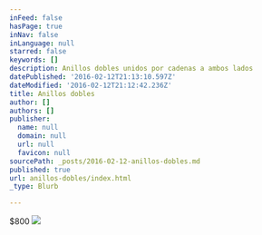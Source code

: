 ```yaml
---
inFeed: false
hasPage: true
inNav: false
inLanguage: null
starred: false
keywords: []
description: Anillos dobles unidos por cadenas a ambos lados
datePublished: '2016-02-12T21:13:10.597Z'
dateModified: '2016-02-12T21:12:42.236Z'
title: Anillos dobles
author: []
authors: []
publisher:
  name: null
  domain: null
  url: null
  favicon: null
sourcePath: _posts/2016-02-12-anillos-dobles.md
published: true
url: anillos-dobles/index.html
_type: Blurb

---
```

$800
![](https://the-grid-user-content.s3-us-west-2.amazonaws.com/75c240a8-18e1-4e7d-94aa-60b6e5521662.jpg)